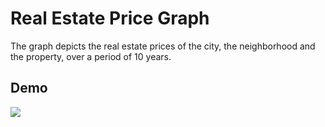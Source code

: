 # Real Estate Price Graph
The graph depicts the real estate prices of the city, the neighborhood and the property, over a period of 10 years.  

## Demo
<img src="https://i.imgur.com/zvs9Z7m.gif" />
